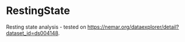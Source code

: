 # RestingState

Resting state analysis - tested on https://nemar.org/dataexplorer/detail?dataset_id=ds004148.
